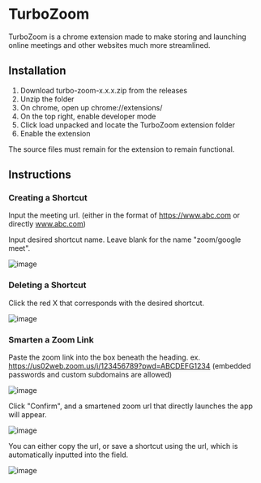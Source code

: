 # TurboZoom

TurboZoom is a chrome extension made to make storing and launching online meetings and other websites much more streamlined.

## Installation

1. Download turbo-zoom-x.x.x.zip from the releases
2. Unzip the folder
3. On chrome, open up chrome://extensions/ 
4. On the top right, enable developer mode
5. Click load unpacked and locate the TurboZoom extension folder
6. Enable the extension

The source files must remain for the extension to remain functional.

## Instructions

### Creating a Shortcut

Input the meeting url. (either in the format of https://www.abc.com or directly www.abc.com)

Input desired shortcut name. Leave blank for the name "zoom/google meet".

![image](https://user-images.githubusercontent.com/68714491/162597168-35677928-4484-4b04-a5ba-337398df9c72.png)

### Deleting a Shortcut 

Click the red X that corresponds with the desired shortcut.

![image](https://user-images.githubusercontent.com/68714491/162597202-1802acc2-cd89-48f1-92b4-d0a1ad2e2bac.png)

### Smarten a Zoom Link 

Paste the zoom link into the box beneath the heading. ex. https://us02web.zoom.us/j/123456789?pwd=ABCDEFG1234 (embedded passwords and custom subdomains are allowed)

![image](https://user-images.githubusercontent.com/68714491/162597226-3a368ea1-fd06-4d30-9e97-b3e7554b3af1.png)

Click "Confirm", and a smartened zoom url that directly launches the app will appear. 

![image](https://user-images.githubusercontent.com/68714491/162597257-5f72e4e6-40e8-4688-94f1-bc89ffd6add2.png)

You can either copy the url, or save a shortcut using the url, which is automatically inputted into the field.

![image](https://user-images.githubusercontent.com/68714491/162597299-60a03959-bcfa-4aea-a3e1-79a7c7f6376d.png)


